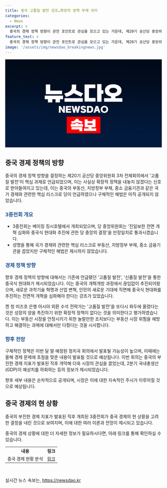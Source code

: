 ```yaml
---
title: 중국 고품질 발전 강조…확장적 정책 부재 의미
categories:
  - News
excerpt: >
  중국의 경제 정책 방향이 관전 포인트로 관심을 모으고 있는 가운데, 제20기 공산당 중앙위원회 3차 전체회의에서는 고품질 발전이 주요 과제로 언급됐다. 이는 확장적 정책을 내놓지 않겠다는 신호로 받아들여지고 있다. 중국 공산당 중앙위원회는 부동산, 지방정부 부채, 중소 금융기관을 국가 경제의 핵심 리스크로 지목하면서도 구체적인 해결 방안은 언급하지 않았다. 이에 대한 구체적인 정책은 이달 말 예정된 정치국 회의에서 발표될 전망이다. 이번 회의는 부진한 경제 지표가 발표된 직후 개최돼 시장의 큰 관심을 끌었다.
feature_text: >
  중국의 경제 정책 방향이 관전 포인트로 관심을 모으고 있는 가운데, 제20기 공산당 중앙위원회 3차 전체회의에서는 고품질 발전이 주요 과제로 언급됐다. 이는 확장적 정책을 내놓지 않겠다는 신호로 받아들여지고 있다. 중국 공산당 중앙위원회는 부동산, 지방정부 부채, 중소 금융기관을 국가 경제의 핵심 리스크로 지목하면서도 구체적인 해결 방안은 언급하지 않았다. 이에 대한 구체적인 정책은 이달 말 예정된 정치국 회의에서 발표될 전망이다. 이번 회의는 부진한 경제 지표가 발표된 직후 개최돼 시장의 큰 관심을 끌었다.
image: '/assets/img/newsdao_breakingnews.jpg'
---
```


<p><img src="/assets/img/newsdao_breakingnews.jpg" alt="pcversion 속보" /></p>

<h2 data-ke-size="size26">중국 경제 정책의 방향</h2>

<p>중국의 경제 정책 방향을 결정하는 제20기 공산당 중앙위원회 3차 전체회의에서 '고품질 발전'이 핵심 과제로 언급되었으며, 이는 사실상 확장적 정책을 내놓지 않겠다는 신호로 받아들여지고 있는데, 이는 중국의 부동산, 지방정부 부채, 중소 금융기관과 같은 국가 경제와 관련한 핵심 리스크로 당이 언급하였으나 구체적인 해법은 아직 공개되지 않았습니다.</p>

<h3><b><span style="color: #1a5490;">3중전회 개요</b></span></h3>

<ul>
  <li>3중전회는 베이징 징시호텔에서 개최되었으며, 당 중앙위원회는 '진일보한 전면 개혁 심화와 중국식 현대화 추진에 관한 당 중앙의 결정'을 만장일치로 통과시켰습니다.</li>
  <li>성명을 통해 국가 경제와 관련한 핵심 리스크로 부동산, 지방정부 부채, 중소 금융기관을 꼽았지만 구체적인 해법은 제시하지 않았습니다.</li>
</ul>

<h3><b><span style="color: #1a5490;">경제 정책 방향</b></span></h3>

<p>향후 경제 정책의 방향에 대해서는 기존에 언급됐던 '고품질 발전', '신품질 발전'을 통한 중국식 현대화가 제시되었습니다. 이는 중국의 개혁개방 과정에서 끊임없이 추진되어왔으며, 새로운 과학기술 혁명과 산업 변혁, 인민의 새로운 기대에 직면해 중국식 현대화를 추진하는 전면적 개혁을 심화해야 한다는 강조가 있었습니다.</p>

<p>켄 청 미즈호 은행 아시아 외환 수석 전략가는 '고품질 발전'을 또다시 화두에 올렸다는 것은 성장의 양을 촉진하기 위한 확장적 정책이 없다는 것을 의미한다고 평가하였습니다. 이는 부동산 시장을 안정시키기 위한 놀랄만한 조치보다는 부동산 시장 위험을 예방하고 해결하는 과제에 대해서만 다뤘다는 것을 시사합니다.</p>

<h3><b><span style="color: #1a5490;">향후 전망</b></span></h3>

<p>구체적인 정책은 이번 달 말 예정된 정치국 회의에서 발표될 가능성이 높으며, 이때에는 올해 경제 문제에 초점을 맞춘 내용이 발표될 것으로 예상됩니다. 이번 회의는 중국의 부진한 경제 지표가 발표된 직후 개막해 더욱 시장의 관심을 끌었는데, 2분기 국내총생산(GDP)이 예상치를 하회하는 등의 정보가 제시되었습니다.</p>

<p>향후 세부 내용은 순차적으로 공개되며, 시장은 이에 대한 지속적인 주시가 이루어질 것으로 예상됩니다.</p>

<h2 data-ke-size="size26">중국 경제의 현 상황</h2>

<p>중국의 부진한 경제 지표가 발표된 직후 개최된 3중전회가 중국 경제의 현 상황을 고려한 결정을 내린 것으로 보여지며, 이에 대한 여러 이론과 전망이 제시되고 있습니다.</p>

<p>중국의 경제 상황에 대한 더 자세한 정보가 필요하시다면, 아래 링크를 통해 확인하실 수 있습니다.</p>

<table>
  <tr>
    <td style="text-align: center; height: 17px;"><b>내용</b></td>
    <td style="text-align: center; height: 17px;"><b>링크</b></td>
  </tr>
  <tr>
    <td style="text-align: center;">중국 경제 현황 분석</td>
    <td style="text-align: center;"><a href="링크">링크</a></td>
  </tr>
</table>

<p data-ke-size="size16">&nbsp;</p>
실시간 뉴스 속보는, <a href="https://newsdao.kr" rel="dofollow">https://newsdao.kr</a>


